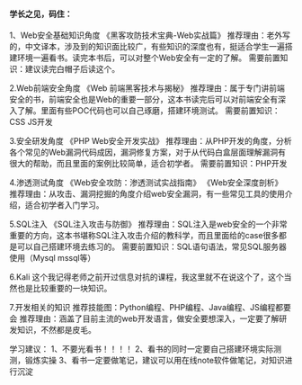   #### 学长之见，码住：

1、Web安全基础知识角度
《黑客攻防技术宝典-Web实战篇》
推荐理由：老外写的，中文译本，涉及到的知识面比较广，有些知识的深度也有，挺适合学生一遍搭建环境一遍看书。读完本书后，可以对整个Web安全有一定的了解。
需要前置知识：建议读完白帽子后读这个。


2.Web前端安全角度
《Web 前端黑客技术与揭秘》
推荐理由：属于专门讲前端安全的书，前端安全也是Web的重要一部分，这本书读完后可以对前端安全有深入了解。里面有些POC代码也可以自己琢磨，搭建环境测试。
需要前置知识：CSS JS开发


3.安全研发角度
《PHP Web安全开发实战》
推荐理由：从PHP开发的角度，分析各个常见的Web漏洞代码成因，漏洞修复方案，对于从代码白盒层面理解漏洞有很大的帮助，而且里面的案例比较简单，适合初学者。
需要前置知识：PHP开发


4.渗透测试角度
《Web安全攻防：渗透测试实战指南》  《Web安全深度剖析》
推荐理由：从攻击、漏洞挖掘的角度介绍web安全漏洞，有一些常见工具的使用介绍，适合初学者入门学习。


5.SQL注入
《SQL注入攻击与防御》
推荐理由：SQL注入是web安全的一个非常重要的方向，这本书堪称SQL注入攻击介绍的教科学，而且里面给的case很多都是可以自己搭建环境去练习的。
需要前置知识：SQL语句语法，常见SQL服务器使用（Mysql mssql等）


6.Kali
这个我记得老师之前开过信息对抗的课程，我这里就不在说这个了，这个当然也是比较重要的一块知识。


7.开发相关的知识
推荐技能图：Python编程、PHP编程、Java编程、JS编程都要会
推荐理由：涵盖了目前主流的web开发语言，做安全要想深入，一定要了解研发知识，不然都是皮毛。



学习建议：
1、不要光看书！！！！
2、看书的同时一定要自己搭建环境实际测测，锻炼实操
3、看书一定要做笔记，建议可以用在线note软件做笔记，对知识进行沉淀  